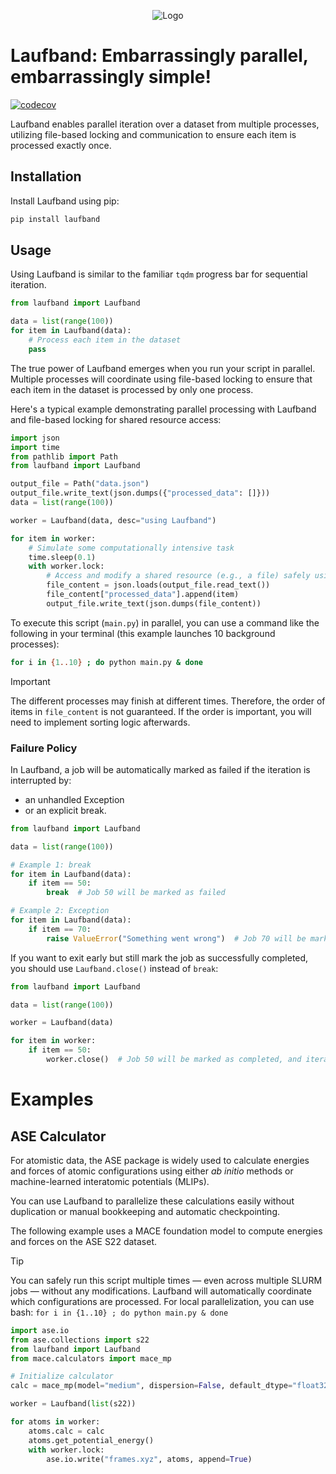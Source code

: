 <div align="center">

![Logo](https://github.com/user-attachments/assets/c8d2a3f9-284b-474d-b46d-98612c9d266b)
</div>

# Laufband: Embarrassingly parallel, embarrassingly simple!
[![codecov](https://codecov.io/gh/zincware/laufband/graph/badge.svg?token=9DJ3YZGTBA)](https://codecov.io/gh/zincware/laufband)

Laufband enables parallel iteration over a dataset from multiple processes, utilizing file-based locking and communication to ensure each item is processed exactly once.

## Installation

Install Laufband using pip:

```bash
pip install laufband
```

## Usage

Using Laufband is similar to the familiar `tqdm` progress bar for sequential iteration.

```python
from laufband import Laufband

data = list(range(100))
for item in Laufband(data):
    # Process each item in the dataset
    pass
```

The true power of Laufband emerges when you run your script in parallel. Multiple processes will coordinate using file-based locking to ensure that each item in the dataset is processed by only one process.

Here's a typical example demonstrating parallel processing with Laufband and file-based locking for shared resource access:

```python
import json
import time
from pathlib import Path
from laufband import Laufband

output_file = Path("data.json")
output_file.write_text(json.dumps({"processed_data": []}))
data = list(range(100))

worker = Laufband(data, desc="using Laufband")

for item in worker:
    # Simulate some computationally intensive task
    time.sleep(0.1)
    with worker.lock:
        # Access and modify a shared resource (e.g., a file) safely using the lock
        file_content = json.loads(output_file.read_text())
        file_content["processed_data"].append(item)
        output_file.write_text(json.dumps(file_content))
```

To execute this script (`main.py`) in parallel, you can use a command like the following in your terminal (this example launches 10 background processes):

```bash
for i in {1..10} ; do python main.py & done
```

> [!IMPORTANT]
> The different processes may finish at different times. Therefore, the order of items in `file_content` is not guaranteed.
> If the order is important, you will need to implement sorting logic afterwards.

### Failure Policy

In Laufband, a job will be automatically marked as failed if the iteration is interrupted by:
- an unhandled Exception
- or an explicit break.

```python
from laufband import Laufband

data = list(range(100))

# Example 1: break
for item in Laufband(data):
    if item == 50:
        break  # Job 50 will be marked as failed

# Example 2: Exception
for item in Laufband(data):
    if item == 70:
        raise ValueError("Something went wrong")  # Job 70 will be marked as failed
```

If you want to exit early but still mark the job as successfully completed,
you should use `Laufband.close()` instead of `break`:

```python
from laufband import Laufband

data = list(range(100))

worker = Laufband(data)

for item in worker:
    if item == 50:
        worker.close()  # Job 50 will be marked as completed, and iteration will stop cleanly
```


# Examples

## ASE Calculator
For atomistic data, the ASE package is widely used to calculate energies and forces of atomic configurations using either _ab initio_ methods or machine-learned interatomic potentials (MLIPs).

You can use Laufband to parallelize these calculations easily without duplication or manual bookkeeping and automatic checkpointing.

The following example uses a MACE foundation model to compute energies and forces on the ASE S22 dataset.

> [!TIP]
> You can safely run this script multiple times — even across multiple SLURM jobs — without any modifications.
> Laufband will automatically coordinate which configurations are processed.
> For local parallelization, you can use bash: `for i in {1..10} ; do python main.py & done`

```python
import ase.io
from ase.collections import s22
from laufband import Laufband
from mace.calculators import mace_mp

# Initialize calculator
calc = mace_mp(model="medium", dispersion=False, default_dtype="float32")

worker = Laufband(list(s22))

for atoms in worker:
    atoms.calc = calc
    atoms.get_potential_energy()
    with worker.lock:
        ase.io.write("frames.xyz", atoms, append=True)
```
